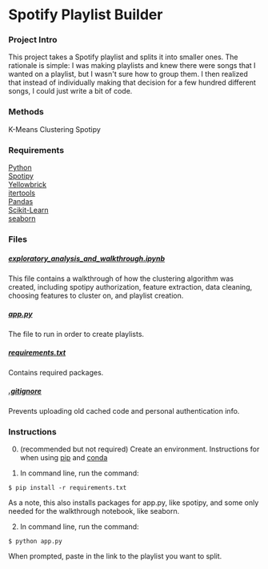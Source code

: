 # Spotify Playlist Builder

### Project Intro

This project takes a Spotify playlist and splits it into smaller ones. The rationale is simple: I was making playlists and knew there were songs that I wanted on a playlist, but I wasn't sure how to group them. I then realized that instead of individually making that decision for a few hundred different songs, I could just write a bit of code.

### Methods

K-Means Clustering
Spotipy

### Requirements
[Python](https://www.python.org/downloads/ "Python")  
[Spotipy](https://spotipy.readthedocs.io/en/2.22.1/ "Spotipy")  
[Yellowbrick](https://www.scikit-yb.org/en/latest/ "Yellowbrick")  
[itertools](https://docs.python.org/3/library/itertools.html "itertools")  
[Pandas](https://pandas.pydata.org/ "Pandas")  
[Scikit-Learn](https://scikit-learn.org/stable/ "scikit-learn")  
[seaborn](https://seaborn.pydata.org/ "seaborn")  

### Files

##### [exploratory_analysis_and_walkthrough.ipynb](exploratory_analysis_and_walkthrough.ipynb)
This file contains a walkthrough of how the clustering algorithm was created, including spotipy authorization, feature extraction, data cleaning, choosing features to cluster on, and playlist creation.

##### [app.py](app.py)
The file to run in order to create playlists.

##### [requirements.txt](requirements.txt)
Contains required packages.

##### [.gitignore](.gitignore)
Prevents uploading old cached code and personal authentication info.

### Instructions

0. (recommended but not required) Create an environment. Instructions for when using [pip](https://packaging.python.org/en/latest/guides/installing-using-pip-and-virtual-environments/) and [conda](https://conda.io/projects/conda/en/latest/user-guide/tasks/manage-environments.html#creating-an-environment-with-commands)

1. In command line, run the command:
```
$ pip install -r requirements.txt
```
As a note, this also installs packages for app.py, like spotipy, and some only needed for the walkthrough notebook, like seaborn.

2. In command line, run the command:
```
$ python app.py
```
When prompted, paste in the link to the playlist you want to split.